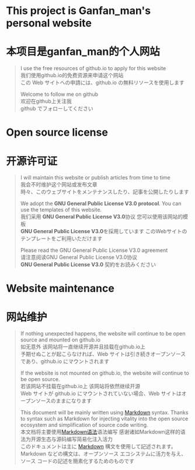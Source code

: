 # <h1> This project is Ganfan_man's personal website </h1>
# <h1> 本项目是ganfan_man的个人网站 </h1>

> I use the free resources of github.io to apply for this website  
> 我们使用github.io的免费资源来申请这个网站  
> この Web サイトへの申請には、github.io の無料リソースを使用します  
>   
> Welcome to follow me on github  
> 欢迎在github上关注我  
> github でフォローしてください

# Open source license
# 开源许可证

> I will maintain this website or publish articles from time to time  
> 我会不时维护这个网站或发布文章  
> 時々、このウェブサイトをメンテナンスしたり、記事を公開したりします
>   
> We adopt the **GNU General Public License V3.0 protocol**. You can use the templates of this website.  
> 我们采用 **GNU General Public License V3.0**协议 您可以使用该网站的模板  
> **GNU General Public License V3.0**を採用しています このWebサイトのテンプレートをご利用いただけます  
>   
> Please read the GNU General Public License V3.0 agreement  
> 请注意阅读GNU General Public License V3.0协议  
> **GNU General Public License V3.0** 契約をお読みください

# Website maintenance
# 网站维护

> If nothing unexpected happens, the website will continue to be open source and mounted on github.io  
> 如无意外 该网站将一直继续开源并且挂载在github.io上  
> 予期せぬことが起こらなければ、Web サイトは引き続きオープンソースであり、github.io にマウントされます  
>   
> If the website is not mounted on github.io, the website will continue to be open source.  
> 若该网站不挂载在github.io上 该网站将依然继续开源  
> Web サイトが github.io にマウントされていない場合、Web サイトはオープンソースのままになります  
>   
> This document will be mainly written using [Markdown](https://www.markdownguide.org) syntax. Thanks to syntax such as Markdown for injecting vitality into the open source ecosystem and simplification of source code writing.  
> 本文档将主要使用[Markdown语法](https://markdown.com.cn)语法编写 感谢诸如Markdown这样的语法为开源生态与源码编写简易化注入活力  
> このドキュメントは主に [Markdown](https://www.markdownguide.org) 構文を使用して記述されます。Markdown などの構文は、オープンソース エコシステムに活力を与え、ソース コードの記述を簡素化するためのものです  
